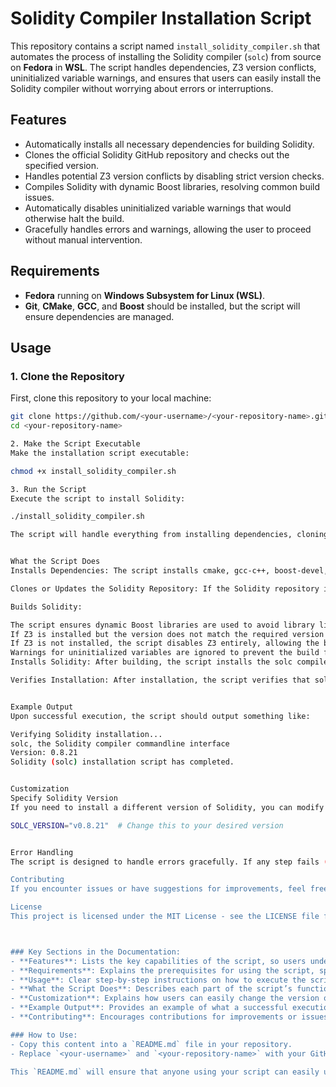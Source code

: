 # Solidity Compiler Installation Script

This repository contains a script named `install_solidity_compiler.sh` that automates the process of installing the Solidity compiler (`solc`) from source on **Fedora** in **WSL**. The script handles dependencies, Z3 version conflicts, uninitialized variable warnings, and ensures that users can easily install the Solidity compiler without worrying about errors or interruptions.

## Features

- Automatically installs all necessary dependencies for building Solidity.
- Clones the official Solidity GitHub repository and checks out the specified version.
- Handles potential Z3 version conflicts by disabling strict version checks.
- Compiles Solidity with dynamic Boost libraries, resolving common build issues.
- Automatically disables uninitialized variable warnings that would otherwise halt the build.
- Gracefully handles errors and warnings, allowing the user to proceed without manual intervention.

## Requirements

- **Fedora** running on **Windows Subsystem for Linux (WSL)**.
- **Git**, **CMake**, **GCC**, and **Boost** should be installed, but the script will ensure dependencies are managed.

## Usage

### 1. Clone the Repository

First, clone this repository to your local machine:

```bash
git clone https://github.com/<your-username>/<your-repository-name>.git
cd <your-repository-name>

2. Make the Script Executable
Make the installation script executable:

chmod +x install_solidity_compiler.sh

3. Run the Script
Execute the script to install Solidity:

./install_solidity_compiler.sh

The script will handle everything from installing dependencies, cloning the Solidity repository, building the compiler, and verifying the installation.


What the Script Does
Installs Dependencies: The script installs cmake, gcc-c++, boost-devel, boost-static, git, and z3-devel. If dependencies are already installed, the script proceeds without issues.

Clones or Updates the Solidity Repository: If the Solidity repository is not present, it clones the latest version. If it already exists, the script updates it.

Builds Solidity:

The script ensures dynamic Boost libraries are used to avoid library linking issues.
If Z3 is installed but the version does not match the required version (4.12.1), the script disables strict Z3 version checking to avoid build failures.
If Z3 is not installed, the script disables Z3 entirely, allowing the build to proceed without SMTChecker support.
Warnings for uninitialized variables are ignored to prevent the build from failing.
Installs Solidity: After building, the script installs the solc compiler system-wide.

Verifies Installation: After installation, the script verifies that solc is correctly installed by checking its version.


Example Output
Upon successful execution, the script should output something like:

Verifying Solidity installation...
solc, the Solidity compiler commandline interface
Version: 0.8.21
Solidity (solc) installation script has completed.


Customization
Specify Solidity Version
If you need to install a different version of Solidity, you can modify the SOLC_VERSION variable in the script:

SOLC_VERSION="v0.8.21"  # Change this to your desired version


Error Handling
The script is designed to handle errors gracefully. If any step fails (e.g., cloning the repository or building the compiler), the script logs a warning and continues, ensuring that you don't have to intervene manually.

Contributing
If you encounter issues or have suggestions for improvements, feel free to open a pull request or an issue in this repository.

License
This project is licensed under the MIT License - see the LICENSE file for details.



### Key Sections in the Documentation:
- **Features**: Lists the key capabilities of the script, so users understand what it does.
- **Requirements**: Explains the prerequisites for using the script, specific to Fedora on WSL.
- **Usage**: Clear step-by-step instructions on how to execute the script.
- **What the Script Does**: Describes each part of the script’s functionality, so users know what to expect.
- **Customization**: Explains how users can easily change the version of Solidity they want to install.
- **Example Output**: Provides an example of what a successful execution looks like.
- **Contributing**: Encourages contributions for improvements or issues.

### How to Use:
- Copy this content into a `README.md` file in your repository.
- Replace `<your-username>` and `<your-repository-name>` with your GitHub username and repository name.

This `README.md` will ensure that anyone using your script can easily understand and follow the installation process without issues. Let me know if you need any further changes!
